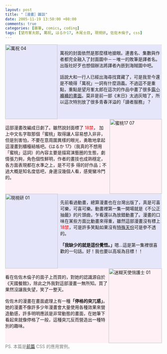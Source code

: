 ```yaml
--- 
layout: post
title: "［漫畫］雜談"
date: 2005-11-19 13:50:00 +08:00
comments: true
categories: [雜筆, comics, coding]
tags: [望月峯太郎, 萬祝, はるか17, 木尾士目, 現視研, 佐佐木倫子, css]
---
```


<div style="float: left; clear: left; background-color:lavender;">
<a href="http://www.flickr.com/photos/30215143@N00/62823064/" title="Photo Sharing"><img src="http://static.flickr.com/29/62823064_a47d1d5ffc_m.jpg" alt="萬祝 04" align="left" height="240" width="168" style="margin-right: 8px;" /></a>
<br />
萬祝的封面依然是那麼樣地搶眼。連書名、集數與作者都完全融入了封面圖中－－唯一的敗筆是譯者名。出版社好歹也想個辦法將譯者內嵌到海賊圖中吧。<br /><br />話說大和一行人已經出海尋找寶藏了，可是我至今還是不曉得「萬祝」一詞有什麼涵義。不過這不是重點，重點是望月峯太郎在這次的作品中畫了很多<u>露小褲褲的畫面</u>。莫非是前一部《末日》太過灰暗了，所以這次特別放了很多青春洋溢的「讀者服務」？
</div>

<div style="float: left; clear: left; background-color:lavenderblush;">
<a href="http://www.flickr.com/photos/30215143@N00/62823038/" title="Photo Sharing"><img src="http://static.flickr.com/31/62823038_a2aed68b96_m.jpg" alt="蜜桃17 07" align="right" height="240" width="168" style="margin-left: 8px;" /></a>
<br />
這部漫畫改編成日劇了。雖然說封面標了 <span style="color:red;">18禁</span>， 加上中文名字取那個「蜜桃」取得讓人容易想入非非，但是別害怕，不要在意周圍異樣的眼光，勇敢地拿起這漫畫到櫃檯結帳吧。《はるか 17》（我真的不想用「蜜桃」這詞）的內容主要是描寫演藝圈的生態，劇情張力夠，角色個性鮮明，作者的畫技也成熟穩定，各方面表現都在水準之上，是不可多 得的好作品；不過大概是知名度低吧，身邊沒幾個人看，感覺蠻冷門的。
</div>

<div style="float: left; clear: left; background-color:lavender; vertical-align: middle;">
<a href="http://www.flickr.com/photos/30215143@N00/62823009/" title="Photo Sharing"><img src="http://static.flickr.com/31/62823009_e16d4f8170_m.jpg" alt="現視研 01" align="left" height="240" width="169" style="margin-right: 8px;" /></a>
<br />
先前看過動畫，總算漫畫也在台灣出版了，真是可喜可樂，可喜可樂。動畫裡第一集一開場就是《不公正抽籤》的片頭曲，乍看還以為放錯動畫了。漫畫的口味在某些方面比動畫來得重，雖然這部漫畫沒有標上<span style="color:red;">18禁</span>，可是許多笑點如果沒有<u>特殊天份</u>可是參不透的。<br /><br /><strong>「我缺少的就是這份覺悟。」</strong>嗯...這是第一集裡很喜歡的一句話。好！我也要以高坂為目標！！
</div>

<div style="float: left; clear: left; background-color:lavenderblush; vertical-align: middle;">
<a href="http://www.flickr.com/photos/30215143@N00/62822985/" title="Photo Sharing"><img src="http://static.flickr.com/29/62822985_da7e93b98f_m.jpg" alt="迷糊天使俏護士 01" align="right" height="240" width="171" /></a>
<br />
看在佐佐木倫子的面子上而買的，對她的認識源自於《天國餐館》，除此之外我對這部漫畫一無所知。買了果然沒讓我失望，笑了一整天。<br /><br />佐佐木的漫畫在畫面處理上有一種<strong>「停格的突兀感」</strong>。她的漫畫不像許多少年漫畫會大量使用各種效果來營造動感，許多明明應該是非常動態的畫面，在她筆下看起來就像停格了一般，這種突兀反而營造出一種特別的趣味。
</div>

<span style="color:gray;">PS. 本篇是[前篇](/blog/2005/11/14/css-image-alignment/) CSS 的應用實例。</span>